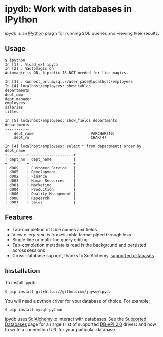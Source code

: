 ipydb: Work with databases in IPython
=========================

ipydb is an [IPython](http://ipython.org/) plugin for running SQL queries and viewing their results.

Usage
-----

    $ ipython
    In [1] : %load_ext ipydb
    In [2] : %automagic on
    Automagic is ON, % prefix IS NOT needed for line magics.

    In [3] : connect_url mysql://user:pass@localhost/employees
    In [4] localhost/employees: show_tables
    departments
    dept_emp
    dept_manager
    employees
    salaries
    titles

    In [5] localhost/employees: show_fields departments
    departments
    -----------
        dept_name                          VARCHAR(40)
        dept_no                            CHAR(4)

    In [4] localhost/employees: select * from departments order by dept_name
    +---------+--------------------+
    | dept_no | dept_name          |
    +---------+--------------------+
    | d009    | Customer Service   |
    | d005    | Development        |
    | d002    | Finance            |
    | d003    | Human Resources    |
    | d001    | Marketing          |
    | d004    | Production         |
    | d006    | Quality Management |
    | d008    | Research           |
    | d007    | Sales              |


Features
--------

 - Tab-completion of table names and fields
 - View query results in ascii-table format piped through less
 - Single-line or multi-line query editing
 - Tab-completion metadata is read in the background and persisted across sessions
 - Cross-database support, thanks to SqlAlchemy: [supported databases](http://docs.sqlalchemy.org/en/rel_0_7/core/engines.html#supported-databases)


Installation
------------

To install ipydb:

    $ pip install git+https://github.com/jaysw/ipydb

You will need a python driver for your database of choice. For example:

    $ pip install mysql-python

ipydb uses [SqlAlchemy](http://www.sqlalchemy.org/) to interact with databases. See the [Supported Databases](http://docs.sqlalchemy.org/en/rel_0_7/core/engines.html#supported-databases) page for a (large!) list of supported [DB-API 2.0](http://www.python.org/dev/peps/pep-0249/) drivers and how to write a connection URL for your particular database.

    